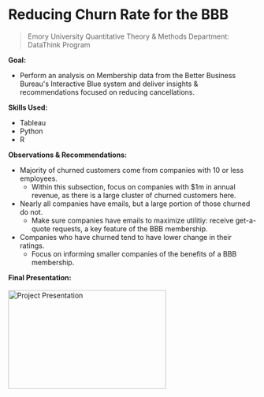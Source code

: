 # Reducing Churn Rate for the BBB
> Emory University Quantitative Theory &amp; Methods Department: DataThink Program

**Goal:**
- Perform an analysis on Membership data from the Better Business Bureau's Interactive Blue system and deliver insights &amp; recommendations focused on reducing cancellations.

**Skills Used:**
- Tableau
- Python
- R

**Observations & Recommendations:**
- Majority of churned customers come from companies with 10 or less employees.
  - Within this subsection, focus on companies with $1m in annual revenue, as there is a large cluster of churned customers here.
- Nearly all companies have emails, but a large portion of those churned do not.
  - Make sure companies have emails to maximize utilitiy: receive get-a-quote requests, a key feature of the BBB membership.
- Companies who have churned tend to have lower change in their ratings.
  - Focus on informing smaller companies of the benefits of a BBB membership.

**Final Presentation:**
</br>
</br>
<a href="https://github.com/jspgr33n/QTM-DataThink/blob/main/BBB%20DataThink%20Final%20Presentation.pdf">
  <img src="https://github.com/jspgr33n/QTM-DataThink/assets/70019194/ed668286-eb83-471b-8a86-2f57ac01a4ac" alt="Project Presentation" width="320" height="200">
</a>
